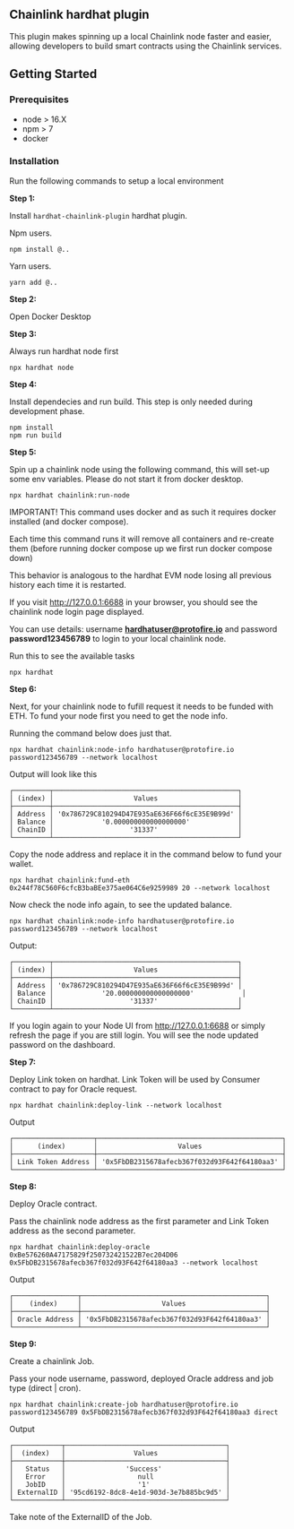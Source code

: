 ## Chainlink hardhat plugin

This plugin makes spinning up a local Chainlink node faster and easier, allowing developers to build smart contracts using the Chainlink services.

## Getting Started

### Prerequisites

- node > 16.X
- npm > 7
- docker

### Installation

Run the following commands to setup a local environment

**Step 1:**

Install `hardhat-chainlink-plugin` hardhat plugin.

Npm users.

```console
npm install @..
```

Yarn users.

```console
yarn add @..
```

**Step 2:**

Open Docker Desktop

**Step 3:**

Always run hardhat node first

```console
npx hardhat node
```

**Step 4:**

Install dependecies and run build. This step is only needed during development phase.

```console
npm install
npm run build
```

**Step 5:**

Spin up a chainlink node using the following command, this will set-up some env variables. Please do not start it from docker desktop. 

```console
npx hardhat chainlink:run-node
```
IMPORTANT! This command uses docker and as such it requires docker installed (and docker compose).

Each time this command runs it will remove all containers and re-create them (before running docker compose up we first run docker compose down)

This behavior is analogous to the hardhat EVM node losing all previous history each time it is restarted.

If you visit http://127.0.0.1:6688 in your browser, you should see the chainlink node login page displayed.

You can use details: username **hardhatuser@protofire.io** and password **password123456789** to login to your local chainlink node.

Run this to see the available tasks

```console
npx hardhat
```

**Step 6:**

Next, for your chainlink node to fufill request it needs to be funded with ETH. To fund your node first you need to get the node info.

Running the command below does just that.

```console
npx hardhat chainlink:node-info hardhatuser@protofire.io password123456789 --network localhost
```

Output will look like this

```console
┌─────────┬──────────────────────────────────────────────┐
│ (index) │                    Values                    │
├─────────┼──────────────────────────────────────────────┤
│ Address │ '0x786729C810294D47E935aE636F66f6cE35E9B99d' │
│ Balance │            '0.000000000000000000'            │
│ ChainID │                   '31337'                    │
└─────────┴──────────────────────────────────────────────┘
```

Copy the node address and replace it in the command below to fund your wallet.

```console
npx hardhat chainlink:fund-eth 0x244f78C560F6cfcB3baBEe375ae064C6e9259989 20 --network localhost
```

Now check the node info again, to see the updated balance.

```console
npx hardhat chainlink:node-info hardhatuser@protofire.io password123456789 --network localhost
```

Output:

```console
┌─────────┬──────────────────────────────────────────────┐
│ (index) │                    Values                    │
├─────────┼──────────────────────────────────────────────┤
│ Address │ '0x786729C810294D47E935aE636F66f6cE35E9B99d' │
│ Balance │            '20.000000000000000000'            │
│ ChainID │                   '31337'                    │
└─────────┴──────────────────────────────────────────────┘
```

If you login again to your Node UI from http://127.0.0.1:6688 or simply refresh the page if you are still login. You will see the node updated password on the dashboard.

**Step 7:**

Deploy Link token on hardhat. Link Token will be used by Consumer contract to pay for Oracle request.

```console
npx hardhat chainlink:deploy-link --network localhost
```

Output

```console
┌────────────────────┬──────────────────────────────────────────────┐
│      (index)       │                    Values                    │
├────────────────────┼──────────────────────────────────────────────┤
│ Link Token Address │ '0x5FbDB2315678afecb367f032d93F642f64180aa3' │
└────────────────────┴──────────────────────────────────────────────┘
```

**Step 8:**

Deploy Oracle contract.

Pass the chainlink node address as the first parameter and Link Token address as the second parameter.

```console
npx hardhat chainlink:deploy-oracle 0xBe576260A47175829f250732421522B7ec204D06 0x5FbDB2315678afecb367f032d93F642f64180aa3 --network localhost
```

Output

```console
┌────────────────┬──────────────────────────────────────────────┐
│    (index)     │                    Values                    │
├────────────────┼──────────────────────────────────────────────┤
│ Oracle Address │ '0x5FbDB2315678afecb367f032d93F642f64180aa3' │
└────────────────┴──────────────────────────────────────────────┘
```

**Step 9:**

Create a chainlink Job.

Pass your node username, password, deployed Oracle address and job type (direct | cron).

```console
npx hardhat chainlink:create-job hardhatuser@protofire.io password123456789 0x5FbDB2315678afecb367f032d93F642f64180aa3 direct
```

Output

```console
┌────────────┬────────────────────────────────────────┐
│  (index)   │                 Values                 │
├────────────┼────────────────────────────────────────┤
│   Status   │               'Success'                │
│   Error    │                  null                  │
│   JobID    │                  '1'                   │
│ ExternalID │ '95cd6192-8dc8-4e1d-903d-3e7b885bc9d5' │
└────────────┴────────────────────────────────────────┘
```

Take note of the ExternalID of the Job.
